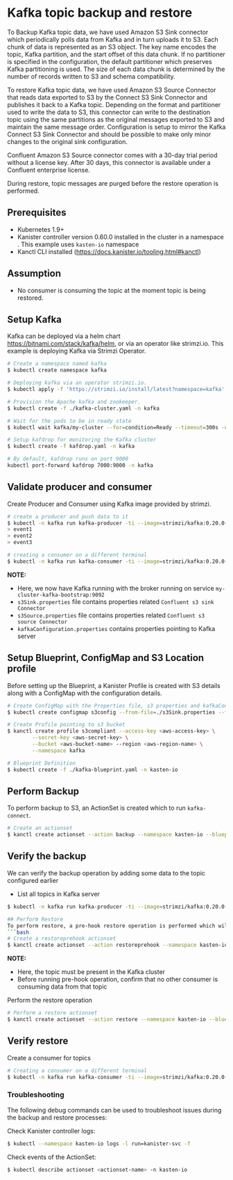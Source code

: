 # Kafka topic backup and restore
To Backup Kafka topic data, we have used Amazon S3 Sink connector which periodically polls data from Kafka and in turn uploads it to S3. Each chunk of data is represented as an S3 object. The key name encodes the topic, Kafka partition, and the start offset of this data chunk. If no partitioner is specified in the configuration, the default partitioner which preserves Kafka partitioning is used. The size of each data chunk is determined by the number of records written to S3 and schema compatibility.

To restore Kafka topic data, we have used Amazon S3 Source Connector that reads data exported to S3 by the Connect S3 Sink Connector and publishes it back to a Kafka topic. Depending on the format and partitioner used to write the data to S3, this connector can write to the destination topic using the same partitions as the original messages exported to S3 and maintain the same message order. Configuration is setup to mirror the Kafka Connect S3 Sink Connector and should be possible to make only minor changes to the original sink configuration.

Confluent Amazon S3 Source connector comes with a 30-day trial period without a license key. After 30 days, this connector is available under a Confluent enterprise license.

During restore, topic messages are purged before the restore operation is performed.

## Prerequisites

* Kubernetes 1.9+
* Kanister controller version 0.60.0 installed in the cluster in a namespace <kanister-operator-namespace>. This example uses `kasten-io` namespace
* Kanctl CLI installed (https://docs.kanister.io/tooling.html#kanctl)

## Assumption

* No consumer is consuming the topic at the moment topic is being restored.

## Setup Kafka
Kafka can be deployed via a helm chart https://bitnami.com/stack/kafka/helm, or via an operator like strimzi.io.
This example is deploying Kafka via Strimzi Operator.

```bash
# Create a namespace named kafka
$ kubectl create namespace kafka

# Deploying kafka via an operator strimzi.io.
$ kubectl apply -f 'https://strimzi.io/install/latest?namespace=kafka' -n kafka

# Provision the Apache kafka and zookeeper.
$ kubectl create -f ./kafka-cluster.yaml -n kafka

# Wait for the pods to be in ready state
$ kubectl wait kafka/my-cluster --for=condition=Ready --timeout=300s -n kafka

# Setup kafdrop for monitoring the Kafka cluster
$ kubectl create -f kafdrop.yaml -n kafka

# By default, kafdrop runs on port 9000
kubectl port-forward kafdrop 7000:9000 -n kafka
```

## Validate producer and consumer
Create Producer and Consumer using Kafka image provided by strimzi.
```bash
# create a producer and push data to it
$ kubectl -n kafka run kafka-producer -ti --image=strimzi/kafka:0.20.0-kafka-2.6.0 --rm=true --restart=Never -- bin/kafka-console-producer.sh --broker-list my-cluster-kafka-bootstrap:9092 --topic blogpost
> event1
> event2
> event3

# creating a consumer on a different terminal
$ kubectl -n kafka run kafka-consumer -ti --image=strimzi/kafka:0.20.0-kafka-2.6.0 --rm=true --restart=Never -- bin/kafka-console-consumer.sh --bootstrap-server my-cluster-kafka-bootstrap:9092 --topic my-topic --from-beginning
```

**NOTE:**
* Here, we now have Kafka running with the broker running on service `my-cluster-kafka-bootstrap:9092`
* `s3Sink.properties` file contains properties related `Confluent s3 sink Connector`
* `s3Source.properties` file contains properties related `Confluent s3 source Connector`
* `kafkaConfiguration.properties` contains properties pointing to Kafka server

## Setup Blueprint, ConfigMap and S3 Location profile
Before setting up the Blueprint, a Kanister Profile is created with S3 details along with a ConfigMap with the configuration details.
```bash
# Create ConfigMap with the Properties file, s3 properties and kafkaConfiguration.properties
$ kubectl create configmap s3config --from-file=./s3Sink.properties --from-file=./kafkaConfiguration.properties --from-file=./s3Source.properties -n kafka

# Create Profile pointing to s3 bucket
$ kanctl create profile s3compliant --access-key <aws-access-key> \
        --secret-key <aws-secret-key> \
        --bucket <aws-bucket-name> --region <aws-region-name> \
        --namespace kafka

# Blueprint Definition
$ kubectl create -f ./kafka-blueprint.yaml -n kasten-io
```
## Perform Backup
To perform backup to S3, an ActionSet is created which to run `kafka-connect`.
```bash
# Create an actionset
$ kanctl create actionset --action backup --namespace kasten-io --blueprint kafka-blueprint --profile kafka/s3-profile-fn64h --objects v1/configmaps/kafka/s3config
```
## Verify the backup
We can verify the backup operation by adding some data to the topic configured earlier

* List all topics in Kafka server
```bash
$ kubectl -n kafka run kafka-producer -ti --image=strimzi/kafka:0.20.0-kafka-2.6.0 --rm=true --restart=Never -- bin/kafka-topics.sh --bootstrap-server=my-cluster-kafka-bootstrap:9092 --list

## Perform Restore
To perform restore, a pre-hook restore operation is performed which will purge all events from the topics in the Kafka cluster whose backups were performed previously.
```bash
# Create a restoreprehook actionset
$ kanctl create actionset --action restoreprehook --namespace kasten-io --blueprint kafka-blueprint --profile kafka/s3-profile-fn64h --objects v1/configmaps/kafka/s3config

```
**NOTE:**
* Here, the topic must be present in the Kafka cluster
* Before running pre-hook operation, confirm that no other consumer is consuming data from that topic

Perform the restore operation

```bash
# Perform a restore actionset
$ kanctl create actionset --action restore --namespace kasten-io --blueprint kafka-blueprint --profile kafka/s3-profile-fn64h --objects v1/configmaps/kafka/s3config

```
## Verify restore
Create a consumer for topics
```bash
# Creating a consumer on a different terminal
$ kubectl -n kafka run kafka-consumer -ti --image=strimzi/kafka:0.20.0-kafka-2.6.0 --rm=true --restart=Never -- bin/kafka-console-consumer.sh --bootstrap-server my-cluster-kafka-bootstrap:9092 --topic blogpost --from-beginning
```

### Troubleshooting

The following debug commands can be used to troubleshoot issues during the backup and restore processes:

Check Kanister controller logs:
```bash
$ kubectl --namespace kasten-io logs -l run=kanister-svc -f
```
Check events of the ActionSet:
```bash
$ kubectl describe actionset <actionset-name> -n kasten-io
```
